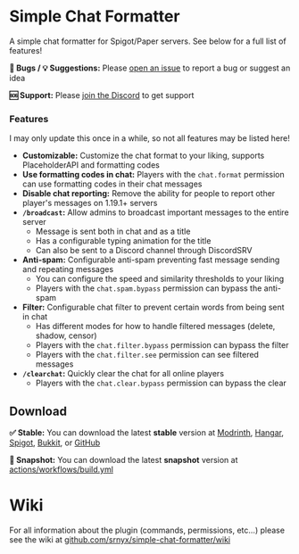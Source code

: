 # Simple Chat Formatter

A simple chat formatter for Spigot/Paper servers. See below for a full list of features!

**🐛 Bugs / 💡 Suggestions:** Please [open an issue](https://github.com/srnyx/simple-chat-formatter/issues/new/choose) to report a bug or suggest an idea

**🆘 Support:** Please [join the Discord](https://srnyx.com/discord) to get support

### Features

I may only update this once in a while, so not all features may be listed here!

- **Customizable:** Customize the chat format to your liking, supports PlaceholderAPI and formatting codes
- **Use formatting codes in chat:** Players with the `chat.format` permission can use formatting codes in their chat messages
- **Disable chat reporting:** Remove the ability for people to report other player's messages on 1.19.1+ servers
- **`/broadcast`:** Allow admins to broadcast important messages to the entire server
  - Message is sent both in chat and as a title
  - Has a configurable typing animation for the title
  - Can also be sent to a Discord channel through DiscordSRV
- **Anti-spam:** Configurable anti-spam preventing fast message sending and repeating messages
  - You can configure the speed and similarity thresholds to your liking
  - Players with the `chat.spam.bypass` permission can bypass the anti-spam
- **Filter:** Configurable chat filter to prevent certain words from being sent in chat
  - Has different modes for how to handle filtered messages (delete, shadow, censor)
  - Players with the `chat.filter.bypass` permission can bypass the filter
  - Players with the `chat.filter.see` permission can see filtered messages
- **`/clearchat`:** Quickly clear the chat for all online players
  - Players with the `chat.clear.bypass` permission can bypass the clear

## Download

**✅ Stable:** You can download the latest **stable** version at [Modrinth](https://modrinth.com/plugin/simple-chat-formatter), [Hangar](https://hangar.papermc.io/srnyx/SimpleChatFormatter), [Spigot](https://spigotmc.org/resources/111804), [Bukkit](https://dev.bukkit.org/projects/simple-chat-formatter), or [GitHub](https://github.com/srnyx/simple-chat-formatter/releases)

**🚧 Snapshot:** You can download the latest **snapshot** version at [actions/workflows/build.yml](https://github.com/srnyx/simple-chat-formatter/actions/workflows/build.yml)

# Wiki

For all information about the plugin (commands, permissions, etc...) please see the wiki at [github.com/srnyx/simple-chat-formatter/wiki](https://github.com/srnyx/simple-chat-formatter/wiki)
